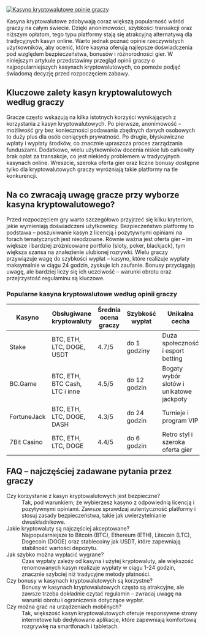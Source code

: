 [![Kasyno kryptowalutowe opinie graczy](https://123-caf.pages.dev/gitsignup.png)](https://vrmoo.ru/Bt82HjjY)

<p>Kasyna kryptowalutowe zdobywają coraz większą popularność wśród graczy na całym świecie. Dzięki anonimowości, szybkości transakcji oraz niższym opłatom, tego typu platformy stają się atrakcyjną alternatywą dla tradycyjnych kasyn online. Warto jednak poznać opinie rzeczywistych użytkowników, aby ocenić, które kasyna oferują najlepsze doświadczenia pod względem bezpieczeństwa, bonusów i różnorodności gier. W niniejszym artykule przedstawimy przegląd opinii graczy o najpopularniejszych kasynach kryptowalutowych, co pomoże podjąć świadomą decyzję przed rozpoczęciem zabawy.</p>  <h2>Kluczowe zalety kasyn kryptowalutowych według graczy</h2> <p>Gracze często wskazują na kilka istotnych korzyści wynikających z korzystania z kasyn kryptowalutowych. Po pierwsze, anonimowość – możliwość gry bez konieczności podawania zbędnych danych osobowych to duży plus dla osób ceniących prywatność. Po drugie, błyskawiczne wpłaty i wypłaty środków, co znacznie upraszcza proces zarządzania funduszami. Dodatkowo, wielu użytkowników docenia niskie lub całkowity brak opłat za transakcje, co jest niekiedy problemem w tradycyjnych kasynach online. Wreszcie, szeroka oferta gier oraz liczne bonusy dostępne tylko dla kryptowalutowych graczy wyróżniają takie platformy na tle konkurencji.</p>  <h2>Na co zwracają uwagę gracze przy wyborze kasyna kryptowalutowego?</h2> <p>Przed rozpoczęciem gry warto szczegółowo przyjrzeć się kilku kryteriom, jakie wymieniają doświadczeni użytkownicy. Bezpieczeństwo platformy to podstawa – poszukiwanie kasyn z licencją i pozytywnymi opiniami na forach tematycznych jest nieodzowne. Równie ważna jest oferta gier – im większe i bardziej zróżnicowane portfolio (sloty, poker, blackjack), tym większa szansa na znalezienie ulubionej rozrywki. Wielu graczy przywiązuje wagę do szybkości wypłat – kasyno, które realizuje wypłaty maksymalnie w ciągu 24 godzin, zyskuje ich zaufanie. Bonusy przyciągają uwagę, ale bardziej liczy się ich uczciwość – warunki obrotu oraz przejrzystość regulaminu są kluczowe.</p>  <h3>Popularne kasyna kryptowalutowe według opinii graczy</h3> <table>   <thead>     <tr>       <th>Kasyno</th>       <th>Obsługiwane kryptowaluty</th>       <th>Średnia ocena graczy</th>       <th>Szybkość wypłat</th>       <th>Unikalna cecha</th>     </tr>   </thead>   <tbody>     <tr>       <td>Stake</td>       <td>BTC, ETH, LTC, DOGE, USDT</td>       <td>4.7/5</td>       <td>do 1 godziny</td>       <td>Duża społeczność i esport betting</td>     </tr>     <tr>       <td>BC.Game</td>       <td>BTC, ETH, BTC Cash, LTC i inne</td>       <td>4.5/5</td>       <td>do 12 godzin</td>       <td>Bogaty wybór slotów i unikatowe jackpoty</td>     </tr>     <tr>       <td>FortuneJack</td>       <td>BTC, ETH, LTC, DOGE, DASH</td>       <td>4.3/5</td>       <td>do 24 godzin</td>       <td>Turnieje i program VIP</td>     </tr>     <tr>       <td>7Bit Casino</td>       <td>BTC, ETH, LTC, DOGE</td>       <td>4.4/5</td>       <td>do 6 godzin</td>       <td>Retro styl i szeroka oferta gier</td>     </tr>   </tbody> </table>  <h2>FAQ – najczęściej zadawane pytania przez graczy</h2> <dl>   <dt>Czy korzystanie z kasyn kryptowalutowych jest bezpieczne?</dt>   <dd>Tak, pod warunkiem, że wybierzesz kasyno z odpowiednią licencją i pozytywnymi opiniami. Zawsze sprawdzaj autentyczność platformy i stosuj zasady bezpieczeństwa, takie jak uwierzytelnianie dwuskładnikowe.</dd>      <dt>Jakie kryptowaluty są najczęściej akceptowane?</dt>   <dd>Najpopularniejsze to Bitcoin (BTC), Ethereum (ETH), Litecoin (LTC), Dogecoin (DOGE) oraz stablecoiny jak USDT, które zapewniają stabilność wartości depozytu.</dd>      <dt>Jak szybko można wypłacić wygrane?</dt>   <dd>Czas wypłaty zależy od kasyna i użytej kryptowaluty, ale większość renomowanych kasyn realizuje wypłaty w ciągu 1-24 godzin, znacznie szybciej niż tradycyjne metody płatności.</dd>      <dt>Czy bonusy w kasynach kryptowalutowych są korzystne?</dt>   <dd>Bonusy w kasynach kryptowalutowych często są atrakcyjne, ale zawsze trzeba dokładnie czytać regulamin – zwracaj uwagę na warunki obrotu i ograniczenia dotyczące wypłat.</dd>      <dt>Czy można grać na urządzeniach mobilnych?</dt>   <dd>Tak, większość kasyn kryptowalutowych oferuje responsywne strony internetowe lub dedykowane aplikacje, które zapewniają komfortową rozgrywkę na smartfonach i tabletach.</dd> </dl>